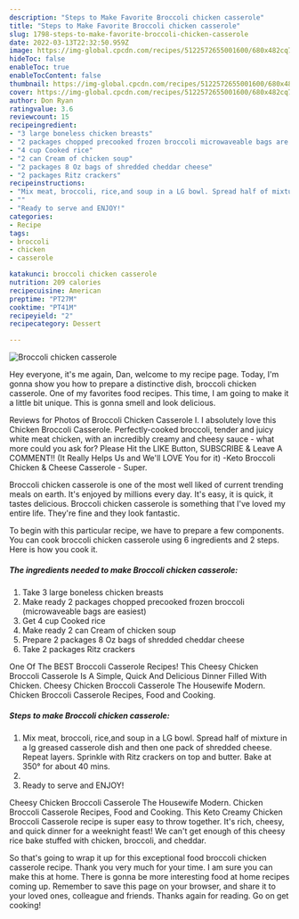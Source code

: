 ```yaml
---
description: "Steps to Make Favorite Broccoli chicken casserole"
title: "Steps to Make Favorite Broccoli chicken casserole"
slug: 1798-steps-to-make-favorite-broccoli-chicken-casserole
date: 2022-03-13T22:32:50.959Z
image: https://img-global.cpcdn.com/recipes/5122572655001600/680x482cq70/broccoli-chicken-casserole-recipe-main-photo.jpg
hideToc: false
enableToc: true
enableTocContent: false
thumbnail: https://img-global.cpcdn.com/recipes/5122572655001600/680x482cq70/broccoli-chicken-casserole-recipe-main-photo.jpg
cover: https://img-global.cpcdn.com/recipes/5122572655001600/680x482cq70/broccoli-chicken-casserole-recipe-main-photo.jpg
author: Don Ryan
ratingvalue: 3.6
reviewcount: 15
recipeingredient:
- "3 large boneless chicken breasts"
- "2 packages chopped precooked frozen broccoli microwaveable bags are easiest"
- "4 cup Cooked rice"
- "2 can Cream of chicken soup"
- "2 packages 8 Oz bags of shredded cheddar cheese"
- "2 packages Ritz crackers"
recipeinstructions:
- "Mix meat, broccoli, rice,and soup in a LG bowl. Spread half of mixture in a  lg greased casserole dish and then one pack of shredded cheese. Repeat layers. Sprinkle with Ritz crackers on top and butter. Bake at 350° for about 40 mins."
- ""
- "Ready to serve and ENJOY!"
categories:
- Recipe
tags:
- broccoli
- chicken
- casserole

katakunci: broccoli chicken casserole 
nutrition: 209 calories
recipecuisine: American
preptime: "PT27M"
cooktime: "PT41M"
recipeyield: "2"
recipecategory: Dessert

---
```



![Broccoli chicken casserole](https://img-global.cpcdn.com/recipes/5122572655001600/680x482cq70/broccoli-chicken-casserole-recipe-main-photo.jpg)

Hey everyone, it's me again, Dan, welcome to my recipe page. Today, I'm gonna show you how to prepare a distinctive dish, broccoli chicken casserole. One of my favorites food recipes. This time, I am going to make it a little bit unique. This is gonna smell and look delicious.

Reviews for Photos of Broccoli Chicken Casserole I. I absolutely love this Chicken Broccoli Casserole. Perfectly-cooked broccoli, tender and juicy white meat chicken, with an incredibly creamy and cheesy sauce - what more could you ask for? Please Hit the LIKE Button, SUBSCRIBE &amp; Leave A COMMENT!! (It Really Helps Us and We&#39;ll LOVE You for it) -Keto Broccoli Chicken &amp; Cheese Casserole - Super.

Broccoli chicken casserole is one of the most well liked of current trending meals on earth. It's enjoyed by millions every day. It's easy, it is quick, it tastes delicious. Broccoli chicken casserole is something that I've loved my entire life. They're fine and they look fantastic.


To begin with this particular recipe, we have to prepare a few components. You can cook broccoli chicken casserole using 6 ingredients and 2 steps. Here is how you cook it.

<!--inarticleads1-->

##### The ingredients needed to make Broccoli chicken casserole:

1. Take 3 large boneless chicken breasts
1. Make ready 2 packages chopped precooked frozen broccoli (microwaveable bags are easiest)
1. Get 4 cup Cooked rice
1. Make ready 2 can Cream of chicken soup
1. Prepare 2 packages 8 Oz bags of shredded cheddar cheese
1. Take 2 packages Ritz crackers


One Of The BEST Broccoli Casserole Recipes! This Cheesy Chicken Broccoli Casserole Is A Simple, Quick And Delicious Dinner Filled With Chicken. Cheesy Chicken Broccoli Casserole The Housewife Modern. Chicken Broccoli Casserole Recipes, Food and Cooking. 

<!--inarticleads2-->

##### Steps to make Broccoli chicken casserole:

1. Mix meat, broccoli, rice,and soup in a LG bowl. Spread half of mixture in a  lg greased casserole dish and then one pack of shredded cheese. Repeat layers. Sprinkle with Ritz crackers on top and butter. Bake at 350° for about 40 mins.
1. 
1. Ready to serve and ENJOY!

Cheesy Chicken Broccoli Casserole The Housewife Modern. Chicken Broccoli Casserole Recipes, Food and Cooking. This Keto Creamy Chicken Broccoli Casserole recipe is super easy to throw together. It&#39;s rich, cheesy, and quick dinner for a weeknight feast! We can&#39;t get enough of this cheesy rice bake stuffed with chicken, broccoli, and cheddar. 

So that's going to wrap it up for this exceptional food broccoli chicken casserole recipe. Thank you very much for your time. I am sure you can make this at home. There is gonna be more interesting food at home recipes coming up. Remember to save this page on your browser, and share it to your loved ones, colleague and friends. Thanks again for reading. Go on get cooking!
